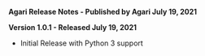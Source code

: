 **Agari Release Notes - Published by Agari July 19, 2021**


**Version 1.0.1 - Released July 19, 2021**

* Initial Release with Python 3 support
